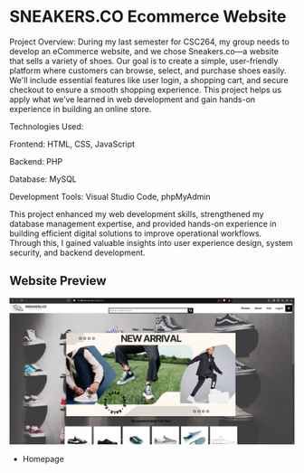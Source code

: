 # SNEAKERS.CO Ecommerce Website

Project Overview: During my last semester for CSC264, my group needs to develop an eCommerce website, and we chose Sneakers.co—a website that sells a variety of shoes. Our goal is to create a simple, user-friendly platform where customers can browse, select, and purchase shoes easily. We'll include essential features like user login, a shopping cart, and secure checkout to ensure a smooth shopping experience. This project helps us apply what we’ve learned in web development and gain hands-on experience in building an online store.


Technologies Used:

Frontend: HTML, CSS, JavaScript

Backend: PHP

Database: MySQL

Development Tools: Visual Studio Code, phpMyAdmin

This project enhanced my web development skills, strengthened my database management expertise, and provided hands-on experience in building efficient digital solutions to improve operational workflows. Through this, I gained valuable insights into user experience design, system security, and backend development.

## Website Preview

![Project Screenshot](homepage.png)
- Homepage

